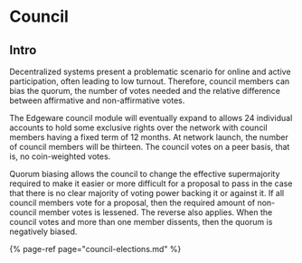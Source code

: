 # Council

## Intro

Decentralized systems present a problematic scenario for online and active participation, often leading to low turnout. Therefore, council members can bias the quorum, the number of votes needed and the relative difference between affirmative and non-affirmative votes. 

The Edgeware council module will eventually expand to allows 24 individual accounts to hold some exclusive rights over the network with council members having a fixed term of 12 months. At network launch, the number of council members will be thirteen. The council votes on a peer basis, that is, no coin-weighted votes. 

Quorum biasing allows the council to change the effective supermajority required to make it easier or more difficult for a proposal to pass in the case that there is no clear majority of voting power backing it or against it. If all council members vote for a proposal, then the required amount of non-council member votes is lessened. The reverse also applies. When the council votes and more than one member dissents, then the quorum is negatively biased.

{% page-ref page="council-elections.md" %}




